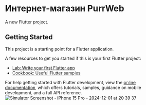 # Интернет-магазин PurrWeb

A new Flutter project.

## Getting Started

This project is a starting point for a Flutter application.

A few resources to get you started if this is your first Flutter project:

- [Lab: Write your first Flutter app](https://docs.flutter.dev/get-started/codelab)
- [Cookbook: Useful Flutter samples](https://docs.flutter.dev/cookbook)

For help getting started with Flutter development, view the
[online documentation](https://docs.flutter.dev/), which offers tutorials,
samples, guidance on mobile development, and a full API reference.
![Simulator Screenshot - iPhone 15 Pro - 2024-12-01 at 20 39 37](https://github.com/user-attachments/assets/dd9b1276-82fd-47b7-8966-23a490a3d66c)

